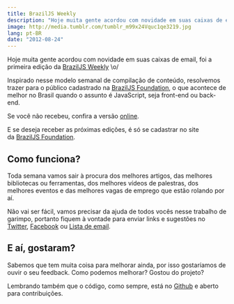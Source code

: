 ```yaml
---
title: BrazilJS Weekly
description: "Hoje muita gente acordou com novidade em suas caixas de email, foi a primeira edição da BrazilJS Weekly. Inspirado nesse modelo semanal de compilação de conteúdo, resolvemos trazer para o público cadastrado na BrazilJS Foundation, o que acontece de melhor no Brasil quando o assunto é JavaScript, seja front-end ou back-end."
image: http://media.tumblr.com/tumblr_m99x24Vquc1qe3219.jpg
lang: pt-BR
date: "2012-08-24"
---
```


Hoje muita gente acordou com novidade em suas caixas de email, foi a primeira edição da [BrazilJS Weekly](http://braziljs.org/weekly/1.html) \o/

Inspirado nesse modelo semanal de compilação de conteúdo, resolvemos trazer para o público cadastrado na [BrazilJS Foundation](http://braziljs.org/), o que acontece de melhor no Brasil quando o assunto é JavaScript, seja front-end ou back-end.

<!-- more -->

Se você não recebeu, confira a versão [online](http://braziljs.org/weekly/1.html).

E se deseja receber as próximas edições, é só se cadastrar no site da [BrazilJS Foundation](http://braziljs.org).

## Como funciona?

Toda semana vamos sair à procura dos melhores artigos, das melhores bibliotecas ou ferramentas, dos melhores vídeos de palestras, dos melhores eventos e das melhores vagas de emprego que estão rolando por aí.

Não vai ser fácil, vamos precisar da ajuda de todos vocês nesse trabalho de garimpo, portanto fiquem à vontade para enviar links e sugestões no [Twitter](http://twitter.com/braziljs), [Facebook](http://facebook.com/braziljs) ou [Lista de email](https://groups.google.com/forum/?fromgroups#!forum/braziljs-foundation).

## E aí, gostaram?

Sabemos que tem muita coisa para melhorar ainda, por isso gostaríamos de ouvir o seu feedback. Como podemos melhorar? Gostou do projeto?

Lembrando também que o código, como sempre, está no [Github](http://github.com/braziljs/weekly) e aberto para contribuições.
